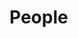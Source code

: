
People
======

<div id="people-viewer"></div>

<div id="people-controls"></div>

<script type="module" src="/widgets/people.js"></script>

<script type="module">
"use strict";
import { People } from "/widgets/people.js";

let people_viewer = document.getElementById('people-viewer'),
    people_controls = document.getElementById('people-controls'),
    /* Edit controls */
    edit_button = document.createElement('button'),
    remove_button = document.createElement('button'),
    return_button = document.createElement('button'),
    /* Save controls */
    save_button = document.createElement('button'),
    cancel_button = document.createElement('button'),
    params = new URLSearchParams(window.location.search),
    cl_people_id = params.get('cl_people_id');


function savePeople() {
    let obj = people_input.value;
    people_display.value = obj;
    //FIXME: Need to seen this back to service.
    people_viewer.innerHTML = '';
    people_viewer.appendChild(people_display);
    show_edit_buttons();
    console.log("DEBUG savePeople() not fully implemented.");
}

function cancelPeople() {
    people_viewer.innerHTML = '';
    people_viewer.appendChild(people_display);
    show_edit_buttons();
    console.log("DEBUG cancelPeople()");
}

function createPeople() {
    console.log("DEBUG createPeople() ");
    let obj = new People(),
        /* Editor for people */
        people_input = document.createElement('people-input');
    people_input.value = obj;
    people_viewer.innerHTML = '';
    people_viewer.appendChild(people_input);
    show_save_buttons();
}

function editPeople() {
    console.log("DEBUG editPeople() ");
    let obj = people_display.value,
        /* Editor for people */
        people_input = document.createElement('people-input');
    people_input.value = obj;
    people_viewer.innerHTML = '';
    people_viewer.appendChild(people_input);
    show_save_buttons();
}

function returnToPeopleList() {
    window.location.href = "people.html";
}

function removePeople() {
    let obj = people_display.value,
        cl_people_id = obj.cl_people_id;
    //FIXME: Need to send delete request to service
    returnToPeopleList();
}


function show_edit_buttons() {
    people_controls.innerHTML = '';
    people_controls.appendChild(edit_button);
    people_controls.appendChild(remove_button);
    people_controls.appendChild(return_button);
    /* FIXME: Need to wire up actions of each button */
}

function show_save_buttons() {
    people_controls.innerHTML = '';
    people_controls.appendChild(save_button);
    people_controls.appendChild(cancel_button);
    /* FIXME: Need to wire up actions of each button */
}

function displayPeople() {
    console.log("DEBUG updatePeople() not fully implemented.");
    let src = this.responseText,
        obj = JSON.parse(src),
        /* Display or Editor for people */
        people_display = document.createElement('people-display');
    people_display.value = obj;
    people_viewer.innerHTML = '';
    people_viewer.appendChild(people_display);
    show_edit_buttons();
}

function retrievePeople(cl_people_id) {
    let oReq = new XMLHttpRequest();
    oReq.addEventListener('load', displayPeople);
    oReq.open('GET', `/api/people/${cl_people_id}`);
    oReq.send();
}

save_button.innerHTML = 'Save';
save_button.addEventListener('click', savePeople);
cancel_button.innerHTML = 'Cancel';
cancel_button.addEventListener('click', cancelPeople);
edit_button.innerHTML = 'Edit';
edit_button.addEventListener('click', editPeople);
remove_button.innerHTML = 'Remove';
remove_button.addEventListener('click', removePeople);
return_button.innerHTML = "Return to list";
return_button.addEventListener('click', returnToPeopleList);
if (! cl_people_id) {
    createPeople();
} else {
    retrievePeople(cl_people_id);
}
</script>
